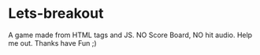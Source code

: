 # Lets-breakout
A game made from HTML tags and JS.
NO Score Board, NO hit audio. Help me out.
Thanks have Fun ;)

